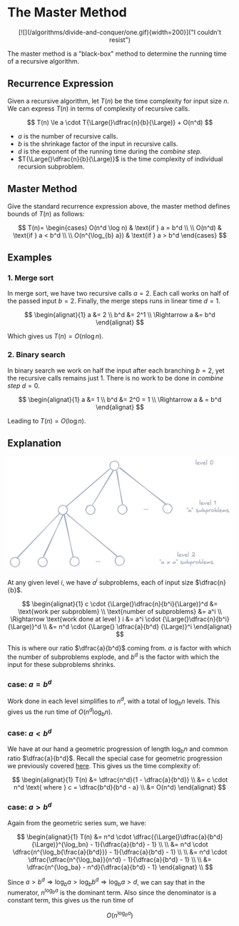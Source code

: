 # The Master Method

<div markdown style="text-align: center">
[![](/algorithms/divide-and-conquer/one.gif){width=200}]("I couldn't resist")
</div>

The master method is a "black-box" method to determine the running time of a recursive algorithm.

## Recurrence Expression

Given a recursive algorithm, let $T(n)$ be the time complexity for input size $n$. We can express $T(n)$ in terms of complexity of recursive calls.

$$
T(n) \le a \cdot T{\Large(}\dfrac{n}{b}{\Large)} + O(n^d)
$$

- $a$ is the number of recursive calls.
- $b$ is the shrinkage factor of the input in recursive calls.
- $d$ is the exponent of the running time during the _combine step_.
- $T{\Large(}\dfrac{n}{b}{\Large)}$ is the time complexity of individual recursion subproblem.

## Master Method

Give the standard recurrence expression above, the master method defines bounds of $T(n)$ as follows:

$$
T(n)=
\begin{cases}
    O(n^d \log n) & \text{if } a = b^d \\
    \\
    O(n^d)        & \text{if } a < b^d \\
    \\
    O(n^{\log_{b} a}) & \text{if } a > b^d
\end{cases}
$$

## Examples

### 1. Merge sort

In merge sort, we have two recursive calls $a = 2$. Each call works on half of the passed input $b = 2$. Finally, the merge steps runs in linear time $d = 1$.

$$
\begin{alignat}{1}
a &= 2 \\
b^d &= 2^1 \\
\Rightarrow a &= b^d
\end{alignat}
$$

Which gives us $T(n) = O(n \log n)$.

### 2. Binary search

In binary search we work on half the input after each branching $b = 2$, yet the recursive calls remains just $1$. There is no work to be done in _combine step_ $d = 0$.

$$
\begin{alignat}{1}
a &= 1 \\
b^d &= 2^0 = 1 \\
\Rightarrow a & = b^d
\end{alignat}
$$

Leading to $T(n) = O(\log n)$.

## Explanation

![](/algorithms/divide-and-conquer/subproblem-graph.png)

At any given level $i$, we have $a^i$ subproblems, each of input size $\dfrac{n}{b}$.

$$
\begin{alignat}{1}
c \cdot {\Large(}\dfrac{n}{b^i}{\Large)}^d &= \text{work per subproblem} \\
\text{number of subproblems} &= a^i \\
\Rightarrow \text{work done at level } i &= a^i \cdot {\Large(}\dfrac{n}{b^i}{\Large)}^d \\
&= n^d \cdot {\Large(} \dfrac{a}{b^d} {\Large)}^i
\end{alignat}
$$

This is where our ratio $\dfrac{a}{b^d}$ coming from. $a$ is factor with which the number of subproblems explode, and $b^d$ is the factor with which the input for these subproblems shrinks.

### case: $a = b^d$

Work done in each level simplifies to $n^d$, with a total of $\log_bn$ levels. This gives us the run time of $O(n^d \log_bn)$.

### case: $a < b^d$

We have at our hand a geometric progression of length $\log_bn$ and common ratio $\dfrac{a}{b^d}$. Recall the special case for geometric progression we previously covered [here](/maths/series). This gives us the time complexity of:

$$
\begin{alignat}{1}
T(n) &= \dfrac{n^d}{1 - \dfrac{a}{b^d}} \\
&= c \cdot n^d \text{ where } c = \dfrac{b^d}{b^d - a} \\
&= O(n^d)
\end{alignat}
$$

### case: $a > b^d$

Again from the geometric series sum, we have:

$$
\begin{alignat}{1}
T(n) &= n^d \cdot \dfrac{{\Large(}\dfrac{a}{b^d}{\Large)}^{\log_bn} - 1}{\dfrac{a}{b^d} - 1} \\
\\
&= n^d \cdot \dfrac{n^{\log_b{\frac{a}{b^d}}} - 1}{\dfrac{a}{b^d} - 1} \\
\\
&= n^d \cdot \dfrac{\dfrac{n^{\log_ba}}{n^d} - 1}{\dfrac{a}{b^d} - 1}
\\
\\
&= \dfrac{n^{\log_ba} - n^d}{\dfrac{a}{b^d} - 1}
\end{alignat} \\
$$

Since $a > b^d \Rightarrow \log_ba > \log_bb^d \Rightarrow \log_ba > d$, we can say that in the numerator, $n^{\log_ba}$ is the dominant term. Also since the denominator is a constant term, this gives us the run time of

$$
O(n^{\log_ba})
$$
